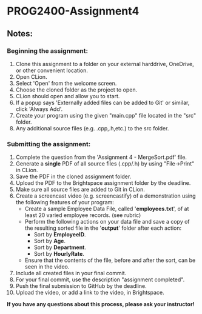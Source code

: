 # PROG2400-Assignment4

## Notes:

### Beginning the assignment:

1) Clone this assignment to a folder on your external harddrive, OneDrive, or other convenient location.
2) Open CLion.
3) Select 'Open' from the welcome screen.
4) Choose the cloned folder as the project to open.
5) CLion should open and allow you to start.
6) If a popup says 'Externally added files can be added to Git' or similar, click 'Always Add'.
7) Create your program using the given "main.cpp" file located in the "src" folder.
8) Any additional source files (e.g. .cpp,.h,etc.) to the src folder.

### Submitting the assignment:

1) Complete the question from the 'Assignment 4 - MergeSort.pdf' file.
2) Generate a **single** PDF of all source files (.cpp/.h) by using "File->Print" in CLion.
3) Save the PDF in the cloned assignment folder.
4) Upload the PDF to the Brightspace assignment folder by the deadline.
5) Make sure all source files are added to Git in CLion.
6) Create a screencast video (e.g. screencastify) of a demonstration using the following features of your program:  
   * Create a sample Employee Data File, called '__employees.txt__', of at least 20 varied employee records. (see rubric)
   * Perform the following actions on your data file and save a copy of the resulting sorted file in the '__output__' folder after each action:
      * Sort by __EmployeeID__.
      * Sort by __Age__.
      * Sort by __Department__.
      * Sort by __HourlyRate__.
   * Ensure that the contents of the file, before and after the sort, can be seen in the video.
7) Include all created files in your final commit.
8) For your final commit, use the description "assignment completed".
9) Push the final submission to GitHub by the deadline.
10) Upload the video, or add a link to the video, in Brightspace.
    
**If you have any questions about this process, please ask your instructor!**
